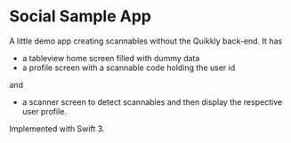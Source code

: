 # Social Sample App

A little demo app creating scannables without the Quikkly back-end.
It has 
- a tableview home screen filled with dummy data
- a profile screen with a scannable code holding the user id

and
- a scanner screen to detect scannables and then display the respective user profile.

Implemented with Swift 3.
